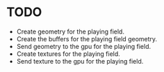 # TODO
* Create geometry for the playing field.
* Create the buffers for the playing field geometry.
* Send geometry to the gpu for the playing field.
* Create textures for the playing field.
* Send texture to the gpu for the playing field.
